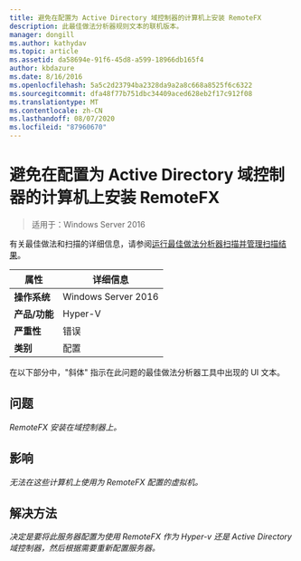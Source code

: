```yaml
---
title: 避免在配置为 Active Directory 域控制器的计算机上安装 RemoteFX
description: 此最佳做法分析器规则文本的联机版本。
manager: dongill
ms.author: kathydav
ms.topic: article
ms.assetid: da58694e-91f6-45d8-a599-18966db165f4
author: kbdazure
ms.date: 8/16/2016
ms.openlocfilehash: 5a5c2d23794ba2328da9a2a8c668a8525f6c6322
ms.sourcegitcommit: dfa48f77b751dbc34409aced628eb2f17c912f08
ms.translationtype: MT
ms.contentlocale: zh-CN
ms.lasthandoff: 08/07/2020
ms.locfileid: "87960670"
---
```

# <a name="avoid-installing-remotefx-on-a-computer-that-is-configured-as-an-active-directory-domain-controller"></a>避免在配置为 Active Directory 域控制器的计算机上安装 RemoteFX

>适用于：Windows Server 2016

有关最佳做法和扫描的详细信息，请参阅[运行最佳做法分析器扫描并管理扫描结果](https://go.microsoft.com/fwlink/p/?LinkID=223177)。

|属性|详细信息|
|-|-|
|**操作系统**|Windows Server 2016|
|**产品/功能**|Hyper-V|
|**严重性**|错误|
|**类别**|配置|

在以下部分中，"斜体" 指示在此问题的最佳做法分析器工具中出现的 UI 文本。

## <a name="issue"></a>**问题**
*RemoteFX 安装在域控制器上。*

## <a name="impact"></a>**影响**
*无法在这些计算机上使用为 RemoteFX 配置的虚拟机。*

## <a name="resolution"></a>**解决方法**
*决定是要将此服务器配置为使用 RemoteFX 作为 Hyper-v 还是 Active Directory 域控制器，然后根据需要重新配置服务器。*



